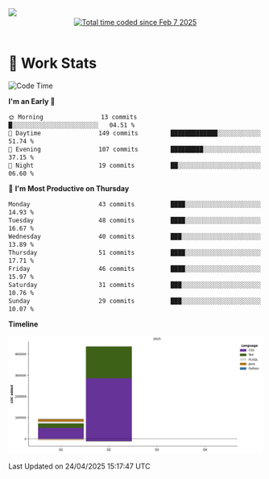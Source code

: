 <img src="https://capsule-render.vercel.app/api?type=waving&color=E0D7C8&height=200&section=header&text=Jeong8333&animation=fadeIn&fontColor=6D4930&fontSize=65&fontAlignY=60&stroke=6D4930&strokeWidth=3" />

<div align = center>
<a href="https://wakatime.com/@9207cd9b-e0ca-4b15-bb6a-6ad0a31854f8"><img src="https://wakatime.com/badge/user/9207cd9b-e0ca-4b15-bb6a-6ad0a31854f8.svg" alt="Total time coded since Feb 7 2025" /></a>
</div>
<br>

# 📝 **Work Stats**


<!--START_SECTION:waka-->
![Code Time](http://img.shields.io/badge/Code%20Time-9%20hrs%2027%20mins-blue)

**I'm an Early 🐤** 

```text
🌞 Morning                13 commits          █░░░░░░░░░░░░░░░░░░░░░░░░   04.51 % 
🌆 Daytime                149 commits         █████████████░░░░░░░░░░░░   51.74 % 
🌃 Evening                107 commits         █████████░░░░░░░░░░░░░░░░   37.15 % 
🌙 Night                  19 commits          ██░░░░░░░░░░░░░░░░░░░░░░░   06.60 % 
```
📅 **I'm Most Productive on Thursday** 

```text
Monday                   43 commits          ████░░░░░░░░░░░░░░░░░░░░░   14.93 % 
Tuesday                  48 commits          ████░░░░░░░░░░░░░░░░░░░░░   16.67 % 
Wednesday                40 commits          ███░░░░░░░░░░░░░░░░░░░░░░   13.89 % 
Thursday                 51 commits          ████░░░░░░░░░░░░░░░░░░░░░   17.71 % 
Friday                   46 commits          ████░░░░░░░░░░░░░░░░░░░░░   15.97 % 
Saturday                 31 commits          ███░░░░░░░░░░░░░░░░░░░░░░   10.76 % 
Sunday                   29 commits          ███░░░░░░░░░░░░░░░░░░░░░░   10.07 % 
```


**Timeline**

![Lines of Code chart](https://raw.githubusercontent.com/Jeong8333/Jeong8333/main/assets/bar_graph.png)


 Last Updated on 24/04/2025 15:17:47 UTC
<!--END_SECTION:waka-->

